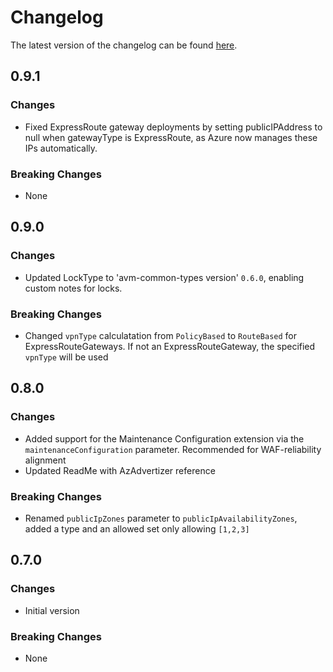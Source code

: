 # Changelog

The latest version of the changelog can be found [here](https://github.com/Azure/bicep-registry-modules/blob/main/avm/res/network/virtual-network-gateway/CHANGELOG.md).

## 0.9.1

### Changes

- Fixed ExpressRoute gateway deployments by setting publicIPAddress to null when gatewayType is ExpressRoute, as Azure now manages these IPs automatically.

### Breaking Changes

- None

## 0.9.0

### Changes

- Updated LockType to 'avm-common-types version' `0.6.0`, enabling custom notes for locks.

### Breaking Changes

- Changed `vpnType` calculatation from `PolicyBased` to `RouteBased` for ExpressRouteGateways. If not an ExpressRouteGateway, the specified `vpnType` will be used

## 0.8.0

### Changes

- Added support for the Maintenance Configuration extension via the `maintenanceConfiguration` parameter. Recommended for WAF-reliability alignment
- Updated ReadMe with AzAdvertizer reference

### Breaking Changes

- Renamed `publicIpZones` parameter to `publicIpAvailabilityZones`, added a type and an allowed set only allowing `[1,2,3]`

## 0.7.0

### Changes

- Initial version

### Breaking Changes

- None
